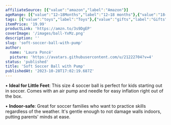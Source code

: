 ```yaml
---
affiliateSource: [{"value":"amazon","label":"Amazon"}]
ageRange: [{"value":"12–18Months","label":"12–18 months"},{"value":"18–24Months","label":"18–24 months"},{"value":"2–3Years","label":"2–3 years"},{"value":"3+Years","label":"3+ years"}]
tags: [{"value":"toys","label":"Toys"},{"value":"gifts","label":"Gifts"},{"value":"amazon","label":"Amazon"}]
itemPrice: '19.99'
productLink: 'https://amzn.to/3s9DgEP'
coverImage: '/images/ball-YxMz.png'
description: ''
slug: 'soft-soccer-ball-with-pump'
author:
  name: 'Laura Poncé'
  picture: 'https://avatars.githubusercontent.com/u/21222704?v=4'
status: 'published'
title: 'Soft Soccer Ball with Pump'
publishedAt: '2023-10-28T17:02:19.687Z'
---
```


• **Ideal for Little Feet**: This size 4 soccer ball is perfect for kids starting out in soccer. Comes with an air pump and needle for easy inflation right out of the box.

• **Indoor-safe**: Great for soccer families who want to practice skills regardless of the weather. It's gentle enough to not damage walls indoors, putting parents' minds at ease.

